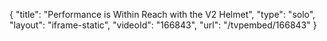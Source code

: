 {
    "title": "Performance is Within Reach with the V2 Helmet",
    "type": "solo",
    "layout": "iframe-static",
    "videoId": "166843",
    "url": "\/tvpembed\/166843"
}